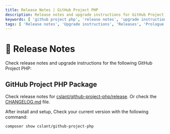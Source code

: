 ```yaml
---
title: Release Notes | GitHub Project PHP
description: Release notes and upgrade instructions for GitHub Project PHP. Check the release notes and upgrade instructions for GitHub Project PHP. See the release notes and upgrade instructions for GitHub Project PHP.
keywords: [ 'github project php', 'release notes', 'upgrade instructions','github project php releases', 'github project php upgrade instructions' ]
tags: [ 'Release notes', 'Upgrade instructions', 'Releases', 'Prologue','github project php Prologue', 'GitHub Project PHP Release Notes', 'features', 'functionalities']
---
```


<head>
  <meta name="robots" content="index,follow" />
  <meta name="author" content="CSlant" />
</head>

# 🚀 Release Notes

Check release notes and upgrade instructions for the following GitHub Project PHP:

## GitHub Project PHP Package

Check release notes
for [cslant/github-project-php/release](https://github.com/cslant/github-project-php/releases). Or check the [CHANGELOG.md](https://github.com/cslant/github-project-php/blob/main/CHANGELOG.md) file.


After install and setup, Check your current version with the following command:

```bash
composer show cslant/github-project-php
```
